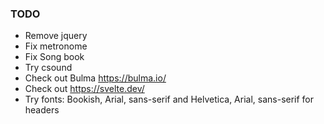 ### TODO
* Remove jquery
* Fix metronome
* Fix Song book
* Try csound
* Check out Bulma https://bulma.io/
* Check out https://svelte.dev/
* Try fonts: Bookish, Arial, sans-serif and Helvetica, Arial, sans-serif for headers
